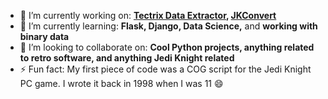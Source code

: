 - 🔭 I’m currently working on: **[Tectrix Data Extractor](https://github.com/IanSapp128/Tectrix-VR-data-extractor), [JKConvert](https://github.com/IanSapp128/JKConvert)**
- 🌱 I’m currently learning: **Flask, Django, Data Science,** and **working with binary data**
- 👯 I’m looking to collaborate on: **Cool Python projects, anything related to retro software, and anything Jedi Knight related**
- ⚡ Fun fact: My first piece of code was a COG script for the Jedi Knight PC game. I wrote it back in 1998 when I was 11 😄
